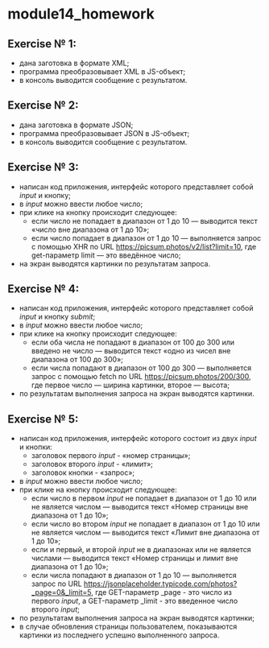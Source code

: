 # module14_homework

## Exercise № 1:
- дана заготовка в формате XML;
- программа преобразовывает XML в JS-объект;
- в консоль выводится сообщение с результатом.

## Exercise № 2:
- дана заготовка в формате JSON;
- программа преобразовывает JSON в JS-объект;
- в консоль выводится сообщение с результатом.

## Exercise № 3:
- написан код приложения, интерфейс которого представляет собой *input* и кнопку; 
- в *input* можно ввести любое число;
- при клике на кнопку происходит следующее:
    - если число не попадает в диапазон от 1 до 10 — выводится текст «число вне диапазона от 1 до 10»;
    - если число попадает в диапазон от 1 до 10 — выполняется запрос c помощью XHR по URL https://picsum.photos/v2/list?limit=10, где get-параметр limit — это введённое число;
- на экран выводятся картинки по результатам запроса.

## Exercise № 4:
- написан код приложения, интерфейс которого представляет собой *input* и кнопку *submit*; 
- в *input* можно ввести любое число;
- при клике на кнопку происходит следующее:
    - если оба числа не попадают в диапазон от 100 до 300 или введено не число — выводится текст «одно из чисел вне диапазона от 100 до 300»;
    - если числа попадают в диапазон от 100 до 300 — выполняется запрос c помощью fetch по URL https://picsum.photos/200/300, где первое число — ширина картинки, второе — высота;
- по результатам выполнения запроса на экран выводятся картинки.

## Exercise № 5:
- написан код приложения, интерфейс которого состоит из двух *input* и кнопки:
    - заголовок первого *input* - «номер страницы»;
    - заголовок второго *input* - «лимит»;
    - заголовок кнопки - «запрос»;
- в *input* можно ввести любое число;
- при клике на кнопку происходит следующее:
    - если число в первом *input* не попадает в диапазон от 1 до 10 или не является числом — выводится текст «Номер страницы вне диапазона от 1 до 10»;
    - если число во втором *input* не попадает в диапазон от 1 до 10 или не является числом — выводится текст «Лимит вне диапазона от 1 до 10»;
    - если и первый, и второй *input* не в диапазонах или не является числами — выводится текст «Номер страницы и лимит вне диапазона от 1 до 10»;
    - если числа попадают в диапазон от 1 до 10 — выполняется запрос по URL https://jsonplaceholder.typicode.com/photos?_page=0&_limit=5, где GET-параметр _page - это число из первого *input*, а GET-параметр _limit - это введенное число второго *input*;
- по результатам выполнения запроса на экран выводятся картинки;
- в случае обновления страницы пользователем, показываются картинки из последнего успешно выполненного запроса.